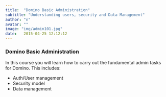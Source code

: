 ```yaml
---
title:  "Domino Basic Administration"
subtitle: "Understanding users, security and Data Management"
author: "n"
avatar: ""
image: "img/admin101.jpg"
date:   2015-04-25 12:12:12
---
```


### Domino Basic Administration
In this course you will learn how to carry out the fundamental admin tasks for Domino. This includes:
* Auth/User management
* Security model
* Data management
